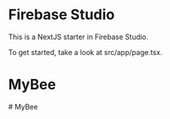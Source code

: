 # Firebase Studio

This is a NextJS starter in Firebase Studio.

To get started, take a look at src/app/page.tsx.
# MyBee
#   M y B e e  
 